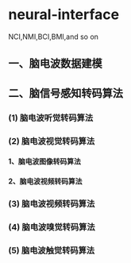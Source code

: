 # neural-interface
 NCI,NMI,BCI,BMI,and so on
## 一、脑电波数据建模
## 二、脑信号感知转码算法
### (1) 脑电波听觉转码算法
### (2) 脑电波视觉转码算法
#### 1、脑电波图像转码算法
#### 2、脑电波视频转码算法
### (3) 脑电波视频转码算法
### (4) 脑电波嗅觉转码算法
### (5) 脑电波触觉转码算法
